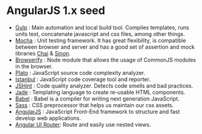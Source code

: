 AngularJS 1.x seed
==================

+ [Gulp](http://gulpjs.com/) : Main automation and local build tool. Compiles templates, runs units test, concatenate javascript and css files, among other things.
+ [Mocha](http://mochajs.org/) : Unit testing framework. It has great flexibility, is compatible between browser and server and has a good set of assertion and mock libraries [Chai](http://chaijs.com/) & [Sinon](http://sinonjs.org/).
+ [Browserify](http://browserify.org/) : Node module that allows the usage of CommonJS modules in the browser.
+ [Plato](https://github.com/es-analysis/plato) : JavaScript source code complexity analyzer.
+ [Istanbul](http://gotwarlost.github.io/istanbul/) : JavaScript code coverage tool and reporter.
+ [JSHint](http://jshint.com/) : Code quality analyzer. Detects code smells and bad practices.
+ [Jade](http://jade-lang.com/) : Templating language to create re-usable HTML components.
+ [Babel](https://babeljs.io/) : Babel is a compiler for writing next generation JavaScript.
+ [Sass](http://sass-lang.com/) : CSS preprocessor that helps us maintain our css assets.
+ [AngularJS](https://angularjs.org/) : JavaScript Front-End framework to structure and fast develop web applications.
+ [Angular UI Router](http://angular-ui.github.io/ui-router/site/#/api/ui.router): Route and easily use nested views.
